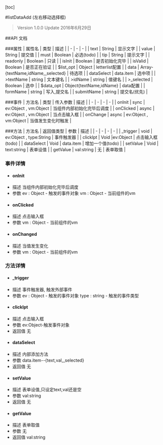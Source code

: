 [toc]

#listDataAdd (左右移动选择框)
> Version 1.0.0
> Update 2016年6月29日

##API 文档

###属性
| 属性名 | 类型 | 描述 |
| - | - | - |
| text | String | 显示文字 |
| value | String | 提交值 |
| must | Boolean | 必选(todo) |
| tip | String | 提示文字 |
| readonly | Boolean | 只读 |
| isInit | Boolean | 是否初始化完毕 |
| isValid | Boolean | 是否正在验证 |
| $list_opt | Object | letterlist配置 |
| data | Array-{textName,idName,_selected} | 待选项 |
| dataSelect | data.item | 选中项 |
| >textName | string | 文本键名 |
| >idName | string | 值键名 |
| >_selected | Boolean | 选中 |
| $data_opt | Object{textName,idName} | data配置 |
| formName | string | 写入,提交名 |
| submitName | string | 提交名(优先) |

###事件
| 方法名 | 类型 | 传入参数 | 描述 |
| - | - | - | - |
| onInit | sync | ev:Object , vm:Object | 当组件内部初始化完毕后调度 |
| onClicked | async | ev:Object , vm:Object | 当点击输入框 |
| onChange | async | ev:Object , vm:Object | 当值发生变化时触发 |

###方法
| 方法名 | 返回值类型 | 参数 | 描述 |
| - | - | - | - |
| _trigger | void | ev:Object , type:String | 事件触发器 |
| clickIpt | Void |ev:Object | 点击输入框(todo) |
| dataSelect | Void | data.item | 增加一个值(todo) |
| setValue | Void | text:string | 表单设值 |
| getValue | val:string | 无 | 表单取值 |
### 事件详情
* #### onInit
+ 描述
当组件内部初始化完毕后调度
+ 参数
ev : Object - 触发的事件对象
vm : Object - 当前组件的vm

* #### onClicked
+ 描述
点击输入框
+ 参数
vm : Object - 当前组件的vm

* #### onChanged
+ 描述
当值发生变化
+ 参数
vm : Object - 当前组件的vm

### 方法详情
* #### _trigger
+ 描述
事件触发器, 触发外部事件
+ 参数
ev : Object - 触发的事件对象
type : string - 触发的事件类型

* #### clickIpt
+ 描述
点击输入框
+ 参数
ev:Object-触发事件对象
+ 返回值
无

* #### dataSelect
+ 描述
内部添加方法
+ 参数
data.item--{text,val,_selected}
+ 返回值
无

* #### setValue
+ 描述
表单设值,只设定text,val还是空
+ 参数
val:string
+ 返回值
无

* #### getValue
+ 描述
表单取值
+ 参数
无
+ 返回值
val:string



